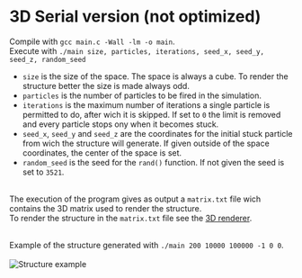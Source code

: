 # 3D Serial version (not optimized)

Compile with `gcc main.c -Wall -lm -o main`.
<br>
Execute with `./main size, particles, iterations, seed_x, seed_y, seed_z, random_seed`
- `size` is the size of the space. The space is always a cube. To render the structure better the size is made always odd.
- `particles` is the number of particles to be fired in the simulation.
- `iterations` is the maximum number of iterations a single particle is permitted to do, after wich it is skipped. If set to `0` the limit is removed and every particle stops ony when it becomes stuck.
- `seed_x`, `seed_y` and `seed_z` are the coordinates for the initial stuck particle from wich the structure will generate. If given outside of the space coordinates, the center of the space is set.
- `random_seed` is the seed for the `rand()` function. If not given the seed is set to `3521`.

<br> The execution of the program gives as output a `matrix.txt` file wich contains the 3D matrix used to render the structure.
<br> To render the structure in the `matrix.txt` file see the [3D renderer](/3DRender/).

<br> Example of the structure generated with `./main 200 10000 100000 -1 0 0`.
<br> <br> 
<img src="https://user-images.githubusercontent.com/62235561/221424423-210eb106-b3e9-4585-8ee6-706a58c40ce0.png" title="Structure example">
